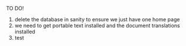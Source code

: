 TO DO!

1. delete the database in sanity to ensure we just have one home page
2. we need to get portable text installed and the document translations installed
3. test
